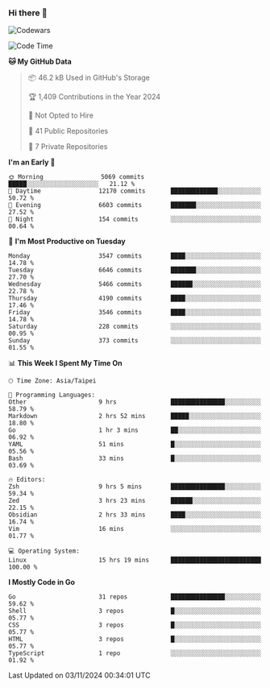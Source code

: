 ### Hi there 👋

![Codewars](https://www.codewars.com/users/omegaatt36/badges/small)

<!--START_SECTION:waka-->
![Code Time](http://img.shields.io/badge/Code%20Time-2%2C886%20hrs%2011%20mins-blue)

**🐱 My GitHub Data** 

> 📦 46.2 kB Used in GitHub's Storage 
 > 
> 🏆 1,409 Contributions in the Year 2024
 > 
> 🚫 Not Opted to Hire
 > 
> 📜 41 Public Repositories 
 > 
> 🔑 7 Private Repositories 
 > 
**I'm an Early 🐤** 

```text
🌞 Morning                5069 commits        █████░░░░░░░░░░░░░░░░░░░░   21.12 % 
🌆 Daytime                12170 commits       █████████████░░░░░░░░░░░░   50.72 % 
🌃 Evening                6603 commits        ███████░░░░░░░░░░░░░░░░░░   27.52 % 
🌙 Night                  154 commits         ░░░░░░░░░░░░░░░░░░░░░░░░░   00.64 % 
```
📅 **I'm Most Productive on Tuesday** 

```text
Monday                   3547 commits        ████░░░░░░░░░░░░░░░░░░░░░   14.78 % 
Tuesday                  6646 commits        ███████░░░░░░░░░░░░░░░░░░   27.70 % 
Wednesday                5466 commits        ██████░░░░░░░░░░░░░░░░░░░   22.78 % 
Thursday                 4190 commits        ████░░░░░░░░░░░░░░░░░░░░░   17.46 % 
Friday                   3546 commits        ████░░░░░░░░░░░░░░░░░░░░░   14.78 % 
Saturday                 228 commits         ░░░░░░░░░░░░░░░░░░░░░░░░░   00.95 % 
Sunday                   373 commits         ░░░░░░░░░░░░░░░░░░░░░░░░░   01.55 % 
```


📊 **This Week I Spent My Time On** 

```text
🕑︎ Time Zone: Asia/Taipei

💬 Programming Languages: 
Other                    9 hrs               ███████████████░░░░░░░░░░   58.79 % 
Markdown                 2 hrs 52 mins       █████░░░░░░░░░░░░░░░░░░░░   18.80 % 
Go                       1 hr 3 mins         ██░░░░░░░░░░░░░░░░░░░░░░░   06.92 % 
YAML                     51 mins             █░░░░░░░░░░░░░░░░░░░░░░░░   05.56 % 
Bash                     33 mins             █░░░░░░░░░░░░░░░░░░░░░░░░   03.69 % 

🔥 Editors: 
Zsh                      9 hrs 5 mins        ███████████████░░░░░░░░░░   59.34 % 
Zed                      3 hrs 23 mins       ██████░░░░░░░░░░░░░░░░░░░   22.15 % 
Obsidian                 2 hrs 33 mins       ████░░░░░░░░░░░░░░░░░░░░░   16.74 % 
Vim                      16 mins             ░░░░░░░░░░░░░░░░░░░░░░░░░   01.77 % 

💻 Operating System: 
Linux                    15 hrs 19 mins      █████████████████████████   100.00 % 
```

**I Mostly Code in Go** 

```text
Go                       31 repos            ███████████████░░░░░░░░░░   59.62 % 
Shell                    3 repos             █░░░░░░░░░░░░░░░░░░░░░░░░   05.77 % 
CSS                      3 repos             █░░░░░░░░░░░░░░░░░░░░░░░░   05.77 % 
HTML                     3 repos             █░░░░░░░░░░░░░░░░░░░░░░░░   05.77 % 
TypeScript               1 repo              ░░░░░░░░░░░░░░░░░░░░░░░░░   01.92 % 
```




 Last Updated on 03/11/2024 00:34:01 UTC
<!--END_SECTION:waka-->

<!--
**omegaatt36/omegaatt36** is a ✨ _special_ ✨ repository because its `README.md` (this file) appears on your GitHub profile.

Here are some ideas to get you started:

- 🔭 I’m currently working on ...
- 🌱 I’m currently learning ...
- 👯 I’m looking to collaborate on ...
- 🤔 I’m looking for help with ...
- 💬 Ask me about ...
- 📫 How to reach me: ...
- 😄 Pronouns: ...
- ⚡ Fun fact: ...
-->
